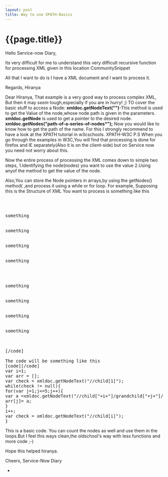 ```yaml
---
layout: post
title: Way to use XPATH-Basics
--- 
```




 {{page.title}}
======================================================




Hello Service-now Diary,

Its very difficult for me to understand this very difficult recursive function for processing XML given in this location
<a link="http://wiki.service-now.com/index.php?title=XMLDocument_Script_Object#XMLHelper">CommunitySnippet</a>

All that I want to do is I have a XML document and I want to process it.

Regards,
Hiranya

Dear Hiranya,
That example is a very good way to process complex XML, But then it may <em>seem</em> tough,especially if you are in hurry! ;)
TO cover the basic stuff to access a Node:
<strong>xmldoc.getNodeText("<Identifythenode>")</strong>-This method is used to get the Value of the node,whose node path is given in the parameters.
<strong>xmldoc.getNode</strong> is used to get a pointer to the desired node.
<strong>xmldoc.getNodes("path-of-a-series-of-nodes*");</strong> 
Now you would like to know how to get the path of the name. For this I strongly recommend to have a look at the XPATH tutorial in w3cschools.
<a link= "http://www.w3schools.com/xpath/">XPATH-W3C</a>
P.S When you go through the examples in W3C,You will find that processing is done for firefox and IE separately(Also it is on the client-side) but on Service now you need not worry about this.

Now the entire process of processing the XML comes down to simple two steps,
1.Identifying the node(nodes) you want to use the value
2.Using anyof the method to get the value of the node.


Also,You can store the Node pointers in arrays,by using the getNodes() method( ,and process it using a while or for loop.
For example,
Supposing this is the Structure of XML You want to process is something like this
<pre lang="xml">
<root>
<child>
<grandchild>
<text>something</text>
</grandchild>
<grandchild>
<text>something</text>
</grandchild>
<grandchild>
<text>something</text>
</grandchild>
<grandchild>
<text>something</text>
</grandchild>
</child>
<child>
<grandchild>
<text>something</text>
</grandchild>
<grandchild>
<text>something</text>
</grandchild>
<grandchild>
<text>something</text>
</grandchild>
<grandchild>
<text>something</text>
</grandchild>
</child>
</root>
[/code]

The code will be something like this
[code][/code]
var i=1;
var arr = [];
var check = xmldoc.getNodeText("//child[1]");
while(check != null){
for(var j=1;j<=5;j++){
var a =xmldoc.getNodeText("//child["+i+"]/grandchild["+j+"]/*");
arr[j]= a;
}
i++;
var check = xmldoc.getNodeText("//child[i]");
}
</pre>

This is a basic code. You can count the nodes as well and use them in the loops.But I feel this ways clean,the oldschool's way with less functions and more code ;-)

Hope this helped hiranya.

Cheers,
Service-Now Diary


 




-